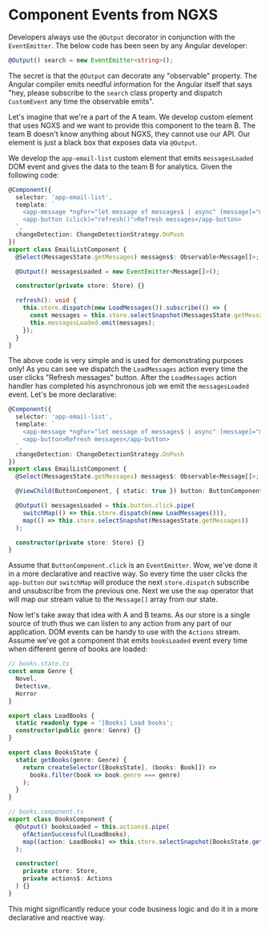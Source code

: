 # Component Events from NGXS

Developers always use the `@Output` decorator in conjunction with the `EventEmitter`. The below code has been seen by any Angular developer:

```ts
@Output() search = new EventEmitter<string>();
```

The secret is that the `@Output` can decorate any "observable" property. The Angular compiler emits needful information for the Angular itself that says "hey, please subscribe to the `search` class property and dispatch `CustomEvent` any time the observable emits".

Let's imagine that we're a part of the A team. We develop custom element that uses NGXS and we want to provide this component to the team B. The team B doesn't know anything about NGXS, they cannot use our API. Our element is just a black box that exposes data via `@Output`.

We develop the `app-email-list` custom element that emits `messagesLoaded` DOM event and gives the data to the team B for analytics. Given the following code:

```ts
@Component({
  selector: 'app-email-list',
  template: `
    <app-message *ngFor="let message of messages$ | async" [message]="message"></app-message>
    <app-button (click)="refresh()">Refresh messages</app-button>
  `,
  changeDetection: ChangeDetectionStrategy.OnPush
})
export class EmailListComponent {
  @Select(MessagesState.getMessages) messages$: Observable<Message[]>;

  @Output() messagesLoaded = new EventEmitter<Message[]>();

  constructor(private store: Store) {}

  refresh(): void {
    this.store.dispatch(new LoadMessages()).subscribe(() => {
      const messages = this.store.selectSnapshot(MessagesState.getMessages);
      this.messagesLoaded.emit(messages);
    });
  }
}
```

The above code is very simple and is used for demonstrating purposes only! As you can see we dispatch the `LoadMessages` action every time the user clicks "Refresh messages" button. After the `LoadMessages` action handler has completed his asynchronous job we emit the `messagesLoaded` event. Let's be more declarative:

```ts
@Component({
  selector: 'app-email-list',
  template: `
    <app-message *ngFor="let message of messages$ | async" [message]="message"></app-message>
    <app-button>Refresh messages</app-button>
  `,
  changeDetection: ChangeDetectionStrategy.OnPush
})
export class EmailListComponent {
  @Select(MessagesState.getMessages) messages$: Observable<Message[]>;

  @ViewChild(ButtonComponent, { static: true }) button: ButtonComponent;

  @Output() messagesLoaded = this.button.click.pipe(
    switchMap(() => this.store.dispatch(new LoadMessages())),
    map(() => this.store.selectSnapshot(MessagesState.getMessages))
  );

  constructor(private store: Store) {}
}
```

Assume that `ButtonComponent.click` is an `EventEmitter`. Wow, we've done it in a more declarative and reactive way. So every time the user clicks the `app-button` our `switchMap` will produce the next `store.dispatch` subscribe and unsubscribe from the previous one. Next we use the `map` operator that will map our stream value to the `Message[]` array from our state.

Now let's take away that idea with A and B teams. As our store is a single source of truth thus we can listen to any action from any part of our application. DOM events can be handy to use with the `Actions` stream. Assume we've got a component that emits `booksLoaded` event every time when different genre of books are loaded:

```ts
// books.state.ts
const enum Genre {
  Novel,
  Detective,
  Horror
}

export class LoadBooks {
  static readonly type = '[Books] Load books';
  constructor(public genre: Genre) {}
}

export class BooksState {
  static getBooks(genre: Genre) {
    return createSelector([BooksState], (books: Book[]) =>
      books.filter(book => book.genre === genre)
    );
  }
}

// books.component.ts
export class BooksComponent {
  @Output() booksLoaded = this.actions$.pipe(
    ofActionSuccessful(LoadBooks),
    map((action: LoadBooks) => this.store.selectSnapshot(BooksState.getBooks(action.genre)))
  );

  constructor(
    private store: Store,
    private actions$: Actions
  ) {}
}
```

This might significantly reduce your code business logic and do it in a more declarative and reactive way.
